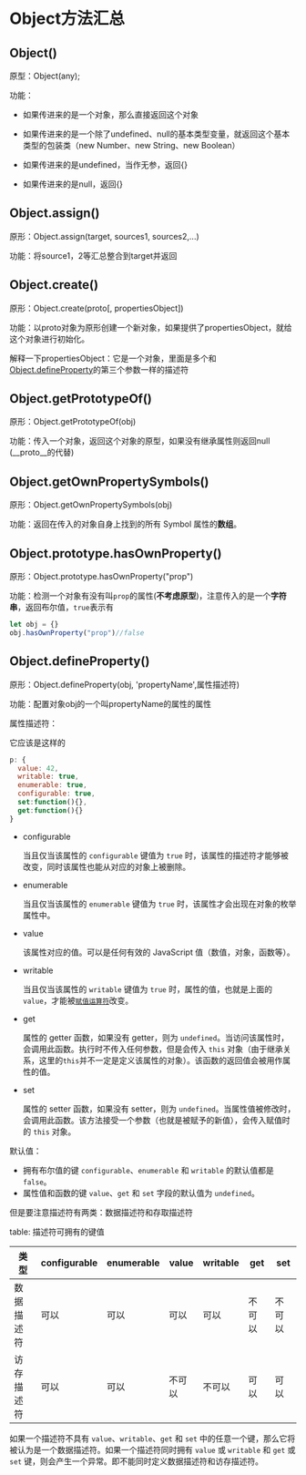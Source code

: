 # Object方法汇总

## Object()

原型：Object(any);

功能：

- 如果传进来的是一个对象，那么直接返回这个对象

- 如果传进来的是一个除了undefined、null的基本类型变量，就返回这个基本类型的包装类（new Number、new String、new Boolean）

- 如果传进来的是undefined，当作无参，返回{}

- 如果传进来的是null，返回{}

## Object.assign()

原形：Object.assign(target, sources1, sources2,...)

功能：将source1，2等汇总整合到target并返回

## Object.create()

原形：Object.create(proto[, propertiesObject])

功能：以proto对象为原形创建一个新对象，如果提供了propertiesObject，就给这个对象进行初始化。

解释一下propertiesObject：它是一个对象，里面是多个和[Object.defineProperty](#Object.defineProperty())的第三个参数一样的描述符

## Object.getPrototypeOf()

原形：Object.getPrototypeOf(obj)

功能：传入一个对象，返回这个对象的原型，如果没有继承属性则返回null (\_\_proto\_\_的代替)

## Object.getOwnPropertySymbols()

原形：Object.getOwnPropertySymbols(obj)

功能：返回在传入的对象自身上找到的所有 Symbol 属性的**数组**。

## Object.prototype.hasOwnProperty()

原形：Object.prototype.hasOwnProperty("prop")

功能：检测一个对象有没有叫`prop`的属性(**不考虑原型**)，注意传入的是一个**字符串**，返回布尔值，`true`表示有

```js
let obj = {}
obj.hasOwnProperty("prop")//false
```

## Object.defineProperty()

原形：Object.defineProperty(obj, 'propertyName',属性描述符)

功能：配置对象obj的一个叫propertyName的属性的属性

属性描述符：

它应该是这样的

```js
p: {
  value: 42, 
  writable: true,
  enumerable: true,
  configurable: true,
  set:function(){},
  get:function(){}
}
```

- configurable

  当且仅当该属性的 `configurable` 键值为 `true` 时，该属性的描述符才能够被改变，同时该属性也能从对应的对象上被删除。

- enumerable

  当且仅当该属性的 `enumerable` 键值为 `true` 时，该属性才会出现在对象的枚举属性中。

- value

  该属性对应的值。可以是任何有效的 JavaScript 值（数值，对象，函数等）。

- writable

  当且仅当该属性的 `writable` 键值为 `true` 时，属性的值，也就是上面的 `value`，才能被[`赋值运算符`](https://developer.mozilla.org/zh-CN/docs/Web/JavaScript/Reference/Operators/Assignment_Operators)改变。

- get

  属性的 getter 函数，如果没有 getter，则为 `undefined`。当访问该属性时，会调用此函数。执行时不传入任何参数，但是会传入 `this` 对象（由于继承关系，这里的`this`并不一定是定义该属性的对象）。该函数的返回值会被用作属性的值。

- set

  属性的 setter 函数，如果没有 setter，则为 `undefined`。当属性值被修改时，会调用此函数。该方法接受一个参数（也就是被赋予的新值），会传入赋值时的 `this` 对象。

默认值：

- 拥有布尔值的键 `configurable`、`enumerable` 和 `writable` 的默认值都是 `false`。
- 属性值和函数的键 `value`、`get` 和 `set` 字段的默认值为 `undefined`。

但是要注意描述符有两类：数据描述符和存取描述符

table: 描述符可拥有的键值

| 类型       | configurable | enumerable | value  | writable | get    | set    |
| ---------- | ------------ | ---------- | ------ | -------- | ------ | ------ |
| 数据描述符 | 可以         | 可以       | 可以   | 可以     | 不可以 | 不可以 |
| 访存描述符 | 可以         | 可以       | 不可以 | 不可以   | 可以   | 可以   |

如果一个描述符不具有 `value`、`writable`、`get` 和 `set` 中的任意一个键，那么它将被认为是一个数据描述符。如果一个描述符同时拥有 `value` 或 `writable` 和 `get` 或 `set` 键，则会产生一个异常。即不能同时定义数据描述符和访存描述符。



